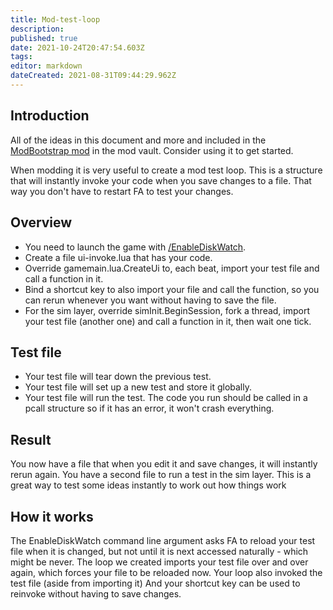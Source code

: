 ```yaml
---
title: Mod-test-loop
description: 
published: true
date: 2021-10-24T20:47:54.603Z
tags: 
editor: markdown
dateCreated: 2021-08-31T09:44:29.962Z
---
```


## Introduction

All of the ideas in this document and more and included in the [ModBootstrap mod](/Modding/ModBootstrap-mod) in the mod vault. Consider using it to get started.

When modding it is very useful to create a mod test loop. This is a structure that will instantly invoke your code when you save changes to a file. That way you don't have to restart FA to test your changes.

## Overview
- You need to launch the game with [/EnableDiskWatch](Command_Line_Switches "wikilink").
- Create a file ui-invoke.lua that has your code.
- Override gamemain.lua.CreateUi to, each beat, import your test file and call a function in it.
- Bind a shortcut key to also import your file and call the function, so you can rerun whenever you want without having to save the file.
- For the sim layer, override simInit.BeginSession, fork a thread, import your test file (another one) and call a function in it, then wait one tick.

## Test file
- Your test file will tear down the previous test.
- Your test file will set up a new test and store it globally.
- Your test file will run the test. The code you run should be called in a pcall structure so if it has an error, it won't crash  everything.

## Result
You now have a file that when you edit it and save changes, it will instantly rerun again. You have a second file to run a test in the sim layer. This is a great way to test some ideas instantly to work out how things work

## How it works
The EnableDiskWatch command line argument asks FA to reload your test file when it is changed, but not until it is next accessed naturally - which might be never. The loop we created imports your test file over and over again, which forces your file to be reloaded now. Your loop also invoked the test file (aside from importing it) And your shortcut key can be used to reinvoke without having to save changes.